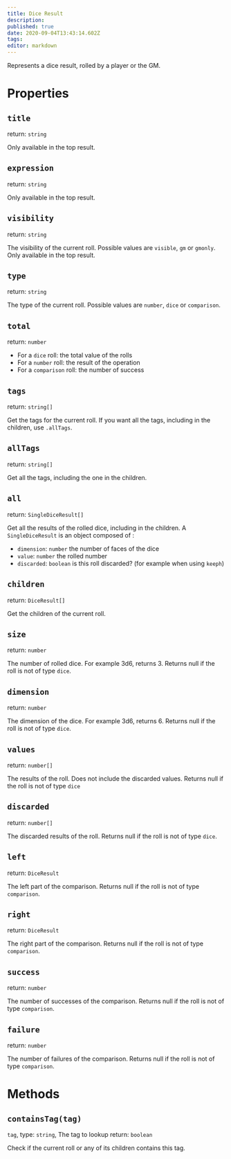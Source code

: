 ```yaml
---
title: Dice Result
description: 
published: true
date: 2020-09-04T13:43:14.602Z
tags: 
editor: markdown
---
```


Represents a dice result, rolled by a player or the GM.

# Properties

## `title`
return: `string`

Only available in the top result.

## `expression`
return: `string`

Only available in the top result.

## `visibility`
return: `string`

The visibility of the current roll. Possible values are `visible`, `gm` or `gmonly`. Only available in the top result.

## `type`
return: `string`

The type of the current roll. Possible values are `number`, `dice` or `comparison`.

## `total`
return: `number`

* For a `dice` roll: the total value of the rolls
* For a `number` roll: the result of the operation
* For a `comparison` roll: the number of success

## `tags`
return: `string[]`

Get the tags for the current roll. If you want all the tags, including in the children, use `.allTags`.

## `allTags`
return: `string[]`

Get all the tags, including the one in the children.

## `all`
return: `SingleDiceResult[]`

Get all the results of the rolled dice, including in the children. A `SingleDiceResult` is an object composed of : 

* `dimension`: `number` the number of faces of the dice
* `value`: `number` the rolled number
* `discarded`: `boolean` is this roll discarded? (for example when using `keeph`)

## `children`
return: `DiceResult[]`

Get the children of the current roll.

## `size`
return: `number`

The number of rolled dice. For example 3d6, returns 3. Returns null if the roll is not of type `dice`.

## `dimension`
return: `number`

The dimension of the dice. For example 3d6, returns 6. Returns null if the roll is not of type `dice`.

## `values`
return: `number[]`

The results of the roll. Does not include the discarded values.
Returns null if the roll is not of type `dice` 

## `discarded`
return: `number[]`

The discarded results of the roll. Returns null if the roll is not of type `dice`.

## `left` 
return: `DiceResult`

The left part of the comparison. Returns null if the roll is not of type `comparison`.

## `right` 
return: `DiceResult`

The right part of the comparison. Returns null if the roll is not of type `comparison`.

## `success` 
return: `number`

The number of successes of the comparison. Returns null if the roll is not 
of type `comparison`.

## `failure` 
return: `number`

The number of failures of the comparison. Returns null if the roll is not of type `comparison`.

# Methods

## `containsTag(tag)`
`tag`, type: `string`, The tag to lookup
return: `boolean`

Check if the current roll or any of its children contains this tag.

